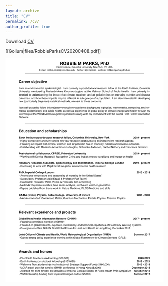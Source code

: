 ```yaml
---
layout: archive
title: "CV"
permalink: /cv/
author_profile: true
---
```


Download <a href="https://robbiemparks.github.io/files/RobbieParksCV20200408.pdf" target="_blank">CV</a>

[[Gollum|files/RobbieParksCV20200408.pdf]]

<a href="files/RobbieParksCV20200408.pdf" class="image fit"><img src="files/RobbieParksCV20200408.pdf" alt=""></a>	
